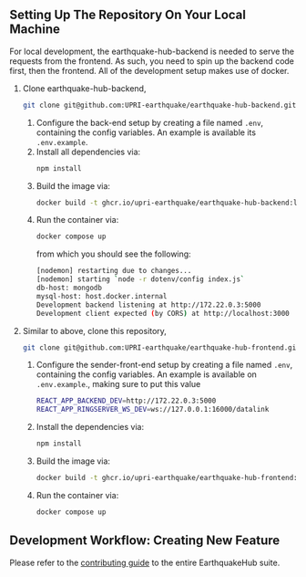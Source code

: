 ## Setting Up The Repository On Your Local Machine
For local development, the earthquake-hub-backend is needed to serve the requests from the frontend. As such, you need to spin up the backend code first, then the frontend. All of the
development setup makes use of docker.

1. Clone earthquake-hub-backend, 
    ```bash
    git clone git@github.com:UPRI-earthquake/earthquake-hub-backend.git
    ```
   1. Configure the back-end setup by creating a file named `.env`, containing the config variables. An example is available its `.env.example`.
   2. Install all dependencies via:
        ```bash
        npm install
        ```
   3. Build the image via:
        ```bash
        docker build -t ghcr.io/upri-earthquake/earthquake-hub-backend:latest .
        ```
   4. Run the container via: 
        ```bash
        docker compose up
        ```  
        from which you should see the following:
        ```bash
        [nodemon] restarting due to changes...
        [nodemon] starting `node -r dotenv/config index.js`
        db-host: mongodb
        mysql-host: host.docker.internal
        Development backend listening at http://172.22.0.3:5000
        Development client expected (by CORS) at http://localhost:3000
        ```

2. Similar to above, clone this repository, 
    ```bash
    git clone git@github.com:UPRI-earthquake/earthquake-hub-frontend.git
    ```
    1. Configure the sender-front-end setup by creating a file named `.env`, containing the config variables. An example is available on `.env.example`., making sure to put this value
        ```bash
        REACT_APP_BACKEND_DEV=http://172.22.0.3:5000
        REACT_APP_RINGSERVER_WS_DEV=ws://127.0.0.1:16000/datalink
        ```
    2. Install the dependencies via:
        ```bash
        npm install
        ```
    3. Build the image via:
        ```bash
        docker build -t ghcr.io/upri-earthquake/earthquake-hub-frontend:latest .
        ```
    4. Run the container via:
        ```bash
        docker compose up
        ```

## Development Workflow: Creating New Feature
Please refer to the [contributing guide](https://upri-earthquake.github.io/dev-guide-contributing) to the entire EarthquakeHub suite.